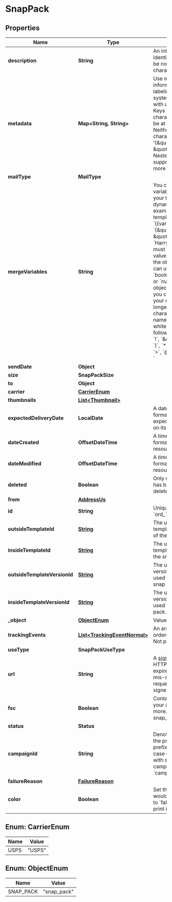 

# SnapPack


## Properties

| Name | Type | Description | Notes |
|------------ | ------------- | ------------- | -------------|
|**description** | **String** | An internal description that identifies this resource. Must be no longer than 255 characters.  |  [optional] |
|**metadata** | **Map&lt;String, String&gt;** | Use metadata to store custom information for tagging and labeling back to your internal systems. Must be an object with up to 20 key-value pairs. Keys must be at most 40 characters and values must be at most 500 characters. Neither can contain the characters &#x60;\&quot;&#x60; and &#x60;\\&#x60;. i.e. &#39;{\&quot;customer_id\&quot; : \&quot;NEWYORK2015\&quot;}&#39; Nested objects are not supported.  See [Metadata](#section/Metadata) for more information. |  [optional] |
|**mailType** | **MailType** |  |  [optional] |
|**mergeVariables** | **String** | You can input a merge variable payload object to your template to render dynamic content. For example, if you have a template like: &#x60;{{variable_name}}&#x60;, pass in &#x60;{\&quot;variable_name\&quot;: \&quot;Harry\&quot;}&#x60; to render &#x60;Harry&#x60;. &#x60;merge_variables&#x60; must be an object. Any type of value is accepted as long as the object is valid JSON; you can use &#x60;strings&#x60;, &#x60;numbers&#x60;, &#x60;booleans&#x60;, &#x60;arrays&#x60;, &#x60;objects&#x60;, or &#x60;null&#x60;. The max length of the object is 25,000 characters. If you call &#x60;JSON.stringify&#x60; on your object, it can be no longer than 25,000 characters. Your variable names cannot contain any whitespace or any of the following special characters: &#x60;!&#x60;, &#x60;\&quot;&#x60;, &#x60;#&#x60;, &#x60;%&#x60;, &#x60;&amp;&#x60;, &#x60;&#39;&#x60;, &#x60;(&#x60;, &#x60;)&#x60;, &#x60;*&#x60;, &#x60;+&#x60;, &#x60;,&#x60;, &#x60;/&#x60;, &#x60;;&#x60;, &#x60;&lt;&#x60;, &#x60;&#x3D;&#x60;, &#x60;&gt;&#x60;, &#x60;@&#x60;, &#x60;[&#x60;, &#x60;\\&#x60;, &#x60;]&#x60;, &#x60;^&#x60;, &#x60;&#x60; &#x60; &#x60;&#x60;, &#x60;{&#x60;, &#x60;|&#x60;, &#x60;}&#x60;, &#x60;~&#x60;. More instructions can be found in &lt;a href&#x3D;\&quot;https://help.lob.com/print-and-mail/designing-mail-creatives/dynamic-personalization#using-html-and-merge-variables-10\&quot; target&#x3D;\&quot;_blank\&quot;&gt;our guide to using html and merge variables&lt;/a&gt;. Depending on your &lt;a href&#x3D;\&quot;https://dashboard.lob.com/#/settings/account\&quot; target&#x3D;\&quot;_blank\&quot;&gt;Merge Variable strictness&lt;/a&gt; setting, if you define variables in your HTML but do not pass them here, you will either receive an error or the variable will render as an empty string. |  [optional] |
|**sendDate** | **Object** |  |  [optional] |
|**size** | **SnapPackSize** |  |  [optional] |
|**to** | **Object** |  |  |
|**carrier** | [**CarrierEnum**](#CarrierEnum) |  |  |
|**thumbnails** | [**List&lt;Thumbnail&gt;**](Thumbnail.md) |  |  [optional] |
|**expectedDeliveryDate** | **LocalDate** | A date in YYYY-MM-DD format of the mailpiece&#39;s expected delivery date based on its &#x60;send_date&#x60;. |  [optional] |
|**dateCreated** | **OffsetDateTime** | A timestamp in ISO 8601 format of the date the resource was created. |  [optional] |
|**dateModified** | **OffsetDateTime** | A timestamp in ISO 8601 format of the date the resource was last modified. |  [optional] |
|**deleted** | **Boolean** | Only returned if the resource has been successfully deleted. |  [optional] |
|**from** | [**AddressUs**](AddressUs.md) |  |  [optional] |
|**id** | **String** | Unique identifier prefixed with &#x60;ord_&#x60;. |  |
|**outsideTemplateId** | [**String**](String.md) | The unique ID of the HTML template used for the outside of the snap pack. |  [optional] |
|**insideTemplateId** | [**String**](String.md) | The unique ID of the HTML template used for the inside of the snap pack. |  [optional] |
|**outsideTemplateVersionId** | [**String**](String.md) | The unique ID of the specific version of the HTML template used for the outside of the snap pack. |  [optional] |
|**insideTemplateVersionId** | [**String**](String.md) | The unique ID of the specific version of the HTML template used for the inside of the snap pack. |  [optional] |
|**_object** | [**ObjectEnum**](#ObjectEnum) | Value is resource type. |  [optional] |
|**trackingEvents** | [**List&lt;TrackingEventNormal&gt;**](TrackingEventNormal.md) | An array of tracking events ordered by ascending &#x60;time&#x60;. Not populated in test mode. |  [optional] |
|**useType** | **SnapPackUseType** |  |  |
|**url** | **String** | A [signed link](#section/Asset-URLs) served over HTTPS. The link returned will expire in 30 days to prevent mis-sharing. Each time a GET request is initiated, a new signed URL will be generated. |  |
|**fsc** | **Boolean** | Contact support@lob.com or your account contact to learn more. Not available for snap_pack currently. |  [optional] |
|**status** | **Status** |  |  [optional] |
|**campaignId** | **String** | Denotes resources created by the provided campaign id, prefixed with &#x60;cmp_&#x60;. In the case of snap packs and letters with size &#x60;us_legal&#x60;, the campaign id is prefixed with &#x60;camp_&#x60; instead of &#x60;cmp_&#x60;. |  [optional] |
|**failureReason** | [**FailureReason**](FailureReason.md) |  |  [optional] |
|**color** | **Boolean** | Set this key to &#x60;true&#x60; if you would like to print in color. Set to &#x60;false&#x60; if you would like to print in black and white. |  [optional] |



## Enum: CarrierEnum

| Name | Value |
|---- | -----|
| USPS | &quot;USPS&quot; |



## Enum: ObjectEnum

| Name | Value |
|---- | -----|
| SNAP_PACK | &quot;snap_pack&quot; |



